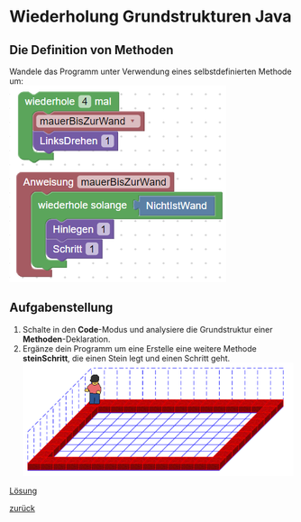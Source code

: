 <link rel="stylesheet" href="https://hi2272.github.io/StyleMD.css">

# Wiederholung Grundstrukturen Java

## Die Definition von Methoden

Wandele das Programm unter Verwendung eines selbstdefinierten Methode um:  
![alt text](2024-10-22_13-27.png)

## Aufgabenstellung  
1. Schalte in den **Code**-Modus und analysiere die Grundstruktur einer **Methoden**-Deklaration.  
2. Ergänze dein Programm um eine Erstelle eine weitere Methode **steinSchritt**, die einen Stein legt und einen Schritt geht.   
![alt text](2024-10-22_13-16.png)


[Lösung](02Loesung.html)  






[zurück](../../index.html)  




